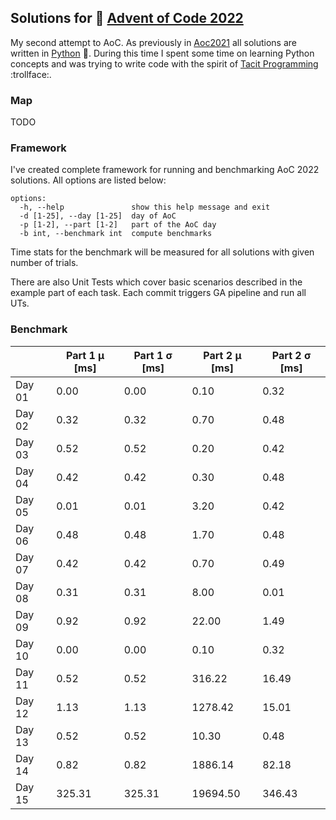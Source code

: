 ## Solutions for :christmas_tree: [Advent of Code 2022](https://adventofcode.com/2022)

My second attempt to AoC. As previously in [Aoc2021](https://github.com/Oyoshi/advent-of-code-2021) all solutions are written in [Python](https://www.python.org/) :snake:. 
During this time I spent some time on learning Python concepts and was trying to write code with the spirit of [Tacit Programming](https://en.wikipedia.org/wiki/Tacit_programming) :trollface:.
### Map

TODO

### Framework

I've created complete framework for running and benchmarking AoC 2022 solutions. All options are listed below:

```
options:
  -h, --help               show this help message and exit
  -d [1-25], --day [1-25]  day of AoC
  -p [1-2], --part [1-2]   part of the AoC day
  -b int, --benchmark int  compute benchmarks
```
Time stats for the benchmark will be measured for all solutions with given number of trials.

There are also Unit Tests which cover basic scenarios described in the example part of each task. Each commit triggers GA pipeline and run all UTs.

### Benchmark

|        | Part 1  &mu; [ms] | Part 1  &sigma; [ms] | Part 2  &mu; [ms] | Part 2  &sigma; [ms] |
| ------ | ------  | ------ |  ------ |  ------ |
| Day 01 | 0.00 | 0.00 |  0.10 | 0.32 |
| Day 02 | 0.32 | 0.32 |  0.70 | 0.48 |
| Day 03 | 0.52 | 0.52 |  0.20 | 0.42 |
| Day 04 | 0.42 | 0.42 |  0.30 | 0.48 |
| Day 05 | 0.01 | 0.01 |  3.20 | 0.42 |
| Day 06 | 0.48 | 0.48 |  1.70 | 0.48 |
| Day 07 | 0.42 | 0.42 |  0.70 | 0.49 |
| Day 08 | 0.31 | 0.31 |  8.00 | 0.01 |
| Day 09 | 0.92 | 0.92 |  22.00 | 1.49 |
| Day 10 | 0.00 | 0.00 |  0.10 | 0.32 |
| Day 11 | 0.52 | 0.52 |  316.22 | 16.49 |
| Day 12 | 1.13 | 1.13 |  1278.42 | 15.01 |
| Day 13 | 0.52 | 0.52 |  10.30 | 0.48 |
| Day 14 | 0.82 | 0.82 |  1886.14 | 82.18 |
| Day 15 | 325.31 | 325.31 |  19694.50 | 346.43 |
